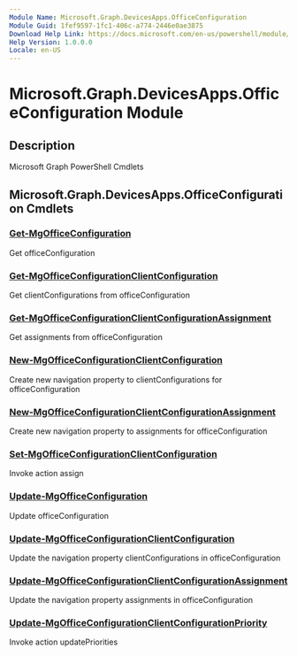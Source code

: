 ```yaml
---
Module Name: Microsoft.Graph.DevicesApps.OfficeConfiguration
Module Guid: 1fef9597-1fc1-406c-a774-2446e0ae3875
Download Help Link: https://docs.microsoft.com/en-us/powershell/module/microsoft.graph.devicesapps.officeconfiguration
Help Version: 1.0.0.0
Locale: en-US
---
```


# Microsoft.Graph.DevicesApps.OfficeConfiguration Module
## Description
Microsoft Graph PowerShell Cmdlets

## Microsoft.Graph.DevicesApps.OfficeConfiguration Cmdlets
### [Get-MgOfficeConfiguration](Get-MgOfficeConfiguration.md)
Get officeConfiguration

### [Get-MgOfficeConfigurationClientConfiguration](Get-MgOfficeConfigurationClientConfiguration.md)
Get clientConfigurations from officeConfiguration

### [Get-MgOfficeConfigurationClientConfigurationAssignment](Get-MgOfficeConfigurationClientConfigurationAssignment.md)
Get assignments from officeConfiguration

### [New-MgOfficeConfigurationClientConfiguration](New-MgOfficeConfigurationClientConfiguration.md)
Create new navigation property to clientConfigurations for officeConfiguration

### [New-MgOfficeConfigurationClientConfigurationAssignment](New-MgOfficeConfigurationClientConfigurationAssignment.md)
Create new navigation property to assignments for officeConfiguration

### [Set-MgOfficeConfigurationClientConfiguration](Set-MgOfficeConfigurationClientConfiguration.md)
Invoke action assign

### [Update-MgOfficeConfiguration](Update-MgOfficeConfiguration.md)
Update officeConfiguration

### [Update-MgOfficeConfigurationClientConfiguration](Update-MgOfficeConfigurationClientConfiguration.md)
Update the navigation property clientConfigurations in officeConfiguration

### [Update-MgOfficeConfigurationClientConfigurationAssignment](Update-MgOfficeConfigurationClientConfigurationAssignment.md)
Update the navigation property assignments in officeConfiguration

### [Update-MgOfficeConfigurationClientConfigurationPriority](Update-MgOfficeConfigurationClientConfigurationPriority.md)
Invoke action updatePriorities

